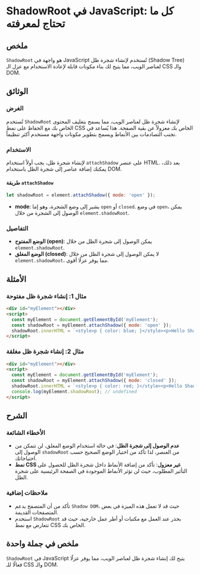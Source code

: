 <!--
Meta Description: # ShadowRoot في JavaScript: كل ما تحتاج لمعرفته ## ملخص `ShadowRoot` هو واجهة في JavaScript تُستخدم لإنشاء شجرة ظل (Shadow Tree) لعناصر الويب، مما يتي...
Meta Keywords: shadowroot, شجرة, myelement, إلى, dom
-->

# ShadowRoot في JavaScript: كل ما تحتاج لمعرفته

## ملخص
`ShadowRoot` هو واجهة في JavaScript تُستخدم لإنشاء شجرة ظل (Shadow Tree) لعناصر الويب، مما يتيح لك بناء مكونات قابلة لإعادة الاستخدام مع عزل الـ CSS والـ DOM.

## الوثائق
### الغرض
تُستخدم `ShadowRoot` لإنشاء شجرة ظل لعناصر الويب، مما يسمح بتغليف المحتوى الخاص بك مع الحفاظ على نمط CSS الخاص بك معزولاً عن بقية الصفحة. هذا يُساعد في تجنب التصادمات بين الأنماط ويسمح بتطوير مكونات واجهة مستخدم أكثر تنظيماً.

### الاستخدام
لإنشاء شجرة ظل، يجب أولاً استخدام `attachShadow` على عنصر HTML. بعد ذلك، يمكنك إضافة عناصر إلى شجرة الظل باستخدام DOM.

#### طريقة `attachShadow`
```javascript
let shadowRoot = element.attachShadow({ mode: 'open' });
```

- **mode**: يشير إلى وضع الشجرة، وهو إما `open` أو `closed`. في وضع `open`، يمكن الوصول إلى الشجرة من خلال `element.shadowRoot`.

### التفاصيل
- **الوضع المفتوح (open)**: يمكن الوصول إلى شجرة الظل من خلال `element.shadowRoot`.
- **الوضع المغلق (closed)**: لا يمكن الوصول إلى شجرة الظل من خلال `element.shadowRoot`، مما يوفر عزلًا أقوى.

## الأمثلة
### مثال 1: إنشاء شجرة ظل مفتوحة
```html
<div id="myElement"></div>
<script>
  const myElement = document.getElementById('myElement');
  const shadowRoot = myElement.attachShadow({ mode: 'open' });
  shadowRoot.innerHTML = `<style>p { color: blue; }</style><p>Hello Shadow DOM!</p>`;
</script>
```

### مثال 2: إنشاء شجرة ظل مغلقة
```html
<div id="myElement"></div>
<script>
  const myElement = document.getElementById('myElement');
  const shadowRoot = myElement.attachShadow({ mode: 'closed' });
  shadowRoot.innerHTML = `<style>p { color: red; }</style><p>Hello Shadow DOM!</p>`;
  console.log(myElement.shadowRoot); // undefined
</script>
```

## الشرح
### الأخطاء الشائعة
- **عدم الوصول إلى شجرة الظل**: في حالة استخدام الوضع المغلق، لن تتمكن من الوصول إلى `shadowRoot` من العنصر، لذا تأكد من اختيار الوضع الصحيح حسب احتياجاتك.
- **نمط CSS غير معزول**: تأكد من إضافة الأنماط داخل شجرة الظل للحصول على التأثير المطلوب، حيث لن تؤثر الأنماط الموجودة في الصفحة الرئيسية على شجرة الظل.

### ملاحظات إضافية
- تأكد من أن المتصفح يدعم `Shadow DOM`، حيث قد لا تعمل هذه الميزة في بعض المتصفحات القديمة.
- استخدم `ShadowRoot` بحذر عند العمل مع مكتبات أو أطر عمل خارجية، حيث قد تتعارض مع نمط CSS الخاص بك.

## ملخص في جملة واحدة
`ShadowRoot` في JavaScript يتيح لك إنشاء شجرة ظل لعناصر الويب، مما يوفر عزلًا فعالًا للـ CSS والـ DOM.
